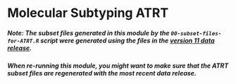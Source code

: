 # Molecular Subtyping ATRT

##### Note: The subset files generated in this module by the `00-subset-files-for-ATRT.R` script were generated using the files in the [version 11 data release](https://github.com/AlexsLemonade/OpenPBTA-analysis/pull/293).
##### When re-running this module, you might want to make sure that the ATRT subset files are regenerated with the most recent data release.

